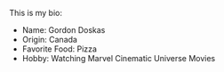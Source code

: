 This is my bio:
* Name: Gordon Doskas
* Origin: Canada
* Favorite Food: Pizza
* Hobby: Watching Marvel Cinematic Universe Movies
